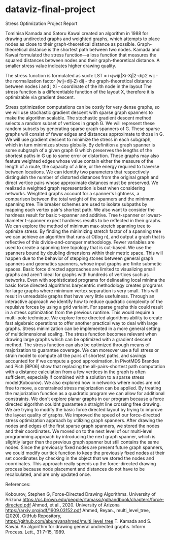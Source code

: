 # dataviz-final-project
Stress Optimization Project Report

Tomihisa Kamada and Satoru Kawai created an algorithm in 1988 for drawing undirected graphs and weighted graphs, which attempts to place nodes as close to their graph-theoretical distance as possible. Graph-theoretical distance is the shortest path between two nodes. Kamada and Kawai formulated the stress function—a loss function that measures the squared distances between nodes and their graph-theoretical distance. A smaller stress value indicates higher drawing quality.

The stress function is formulated as such: 
LST = i<jwij(|Xi-Xj|2-dij)2
wij - the normalization factor (wij=dij-2)
dij - the graph-theoretical distance between nodes i and j
Xi - coordinate of the ith node in the layout
The stress function is a differentiable function of the layout X, therefore it is optimizable via gradient descent.

Stress optimization computations can be costly for very dense graphs, so we will use stochastic gradient descent with sparse graph spanners to make the algorithm scalable. The stochastic gradient descent method selects a random subset of vertices in graph G. We will represent these random subsets by generating sparse graph spanners of G. These sparse graphs will consist of fewer edges and distances approximate to those in G. We will use gradient descent to minimize the stress in each subgraph, which in turn minimizes stress globally. 
By definition a graph spanner is some subgraph of a given graph G which preserves the lengths of the shortest paths in G up to some error or distortion. These graphs may also feature weighted edges whose value contain either the measure of the length of a route, the capacity of a line, or the energy required to traverse between locations. We can identify two parameters that respectively distinguish the number of distorted distances from the original graph and direct vertice pairs whose approximate distances must be preserved. 
	We realized a weighted graph representation is best when considering networks. Weighted graphs account for a spanner's lightness, a comparison between the total weight of the spanners and the minimum spanning tree. Tie breaker schemes are used to isolate subpaths by mapping each vertex pair's shortest path. We also want to consider the hardness result for basic t-spanner and additive. Tree t-spanner or lowest-diameter t-spanner expect hardness results to be reflected in their graphs. 
We can explore the method of minimum max-stretch spanning tree to optimize stress. By finding the minimizing stretch factor of a spanning tree we can achieve an algorithm that runs at O(log n), and output a graph that is reflective of this divide-and-conquer methodology. Fewer variables are used to create a spanning tree topology that is cut-based. We use the spanners bound by doubling dimensions within their metric space. This will happen due to the behavior of stepping stones between general graph spanners and geomatics spanners, whose input graphs are finite submetic spaces.
Basic force directed approaches are limited to visualizing small graphs and aren't ideal for graphs with hundreds of vertices such as networks. Even with sophisticated programs for delineating local minima the basic force directed algorithms barycentric methodology creates programs for large graphs where minimum vertex separation is very small. This will result in unreadable graphs that have very little usefulness. Through an interactive approach we identify how to reduce quadratic complexity of the repulsive forces by using a grid variaint. For sparse graphs this could result in a stress optimization from the previous runtime. This would require a multi-pole technique. 
We explore force directed algorithms ability to create fast algebraic operations to offer another practical way to deal with large graphs. Stress minimization can be implemented in a more general setting of multidimensional scaling. The stress function becomes relevant when drawing large graphs which can be optimized with a gradient descent method. The stress function can also be optimized through means of majorization to guarantee coverage. We can moreover use a full stress or strain model to compute all the pairs of shortest paths, and savings accounted for if we compute a good approximation. In PivotMDS Brandes and Pich [BP06] show that replacing the all-pairs-shortest path computation with a distance calculation from a few vertices in the graph is often sufficient, especially if combined with a solution to a sparse stress model(Kobourov).
We also explored how in networks where nodes are not free to move, a constrained stress majorization can be applied. By treating the majorization function as a quadratic program we can allow for additional constraints. We don't explore planar graphs in our program because a force directed algorithm couldnt guarantee a straight line crossing free drawing. We are trying to modify the basic force directed layout by trying to improve the layout quality of graphs. 
	We improved the speed of our force-directed stress optimization approach by utilizing graph spanners. After drawing the nodes and edges of the first sparse graph spanners, we stored the nodes and their coordinates. We moved on to the next level of our multi-level programming approach by introducing the next graph spanner, which is slightly larger than the previous graph spanner but still contains the same nodes. Since the previously fixed nodes are present future graph spanners, we could modify our tick function to keep the previously fixed nodes at their set coordinates by checking in the object that we stored the nodes and coordinates. This approach really speeds up the force-directed drawing process because node placement and distances do not have to be recalculated, and are only updated once. 


References:

Kobourov, Stephen G, Force-Directed Drawing Algorithms. University of Arizona https://cs.brown.edu/people/rtamassi/gdhandbook/chapters/force-directed.pdf
Ahmed, et al., 2020. University of Arizona https://arxiv.org/pdf/1909.03152.pdf 
Ahmed, Reyan., multi_level_tree, (2020), GitHub Repository, https://github.com/abureyanahmed/multi_level_tree 
T. Kamada and S. Kawai. An algorithm for drawing general undirected
graphs. Inform. Process. Lett., 31:7–15, 1989.

